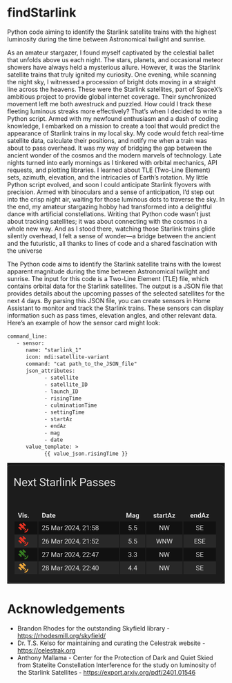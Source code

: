 # findStarlink
Python code aiming to identify the Starlink satellite trains with the highest luminosity during the time between Astronomical twilight and sunrise.

As an amateur stargazer, I found myself captivated by the celestial ballet that unfolds above us each night. The stars, planets, and occasional meteor showers have always held a mysterious allure. However, it was the Starlink satellite trains that truly ignited my curiosity.
One evening, while scanning the night sky, I witnessed a procession of bright dots moving in a straight line across the heavens. These were the Starlink satellites, part of SpaceX’s ambitious project to provide global internet coverage. Their synchronized movement left me both awestruck and puzzled. How could I track these fleeting luminous streaks more effectively?
That’s when I decided to write a Python script. Armed with my newfound enthusiasm and a dash of coding knowledge, I embarked on a mission to create a tool that would predict the appearance of Starlink trains in my local sky. My code would fetch real-time satellite data, calculate their positions, and notify me when a train was about to pass overhead. It was my way of bridging the gap between the ancient wonder of the cosmos and the modern marvels of technology.
Late nights turned into early mornings as I tinkered with orbital mechanics, API requests, and plotting libraries. I learned about TLE (Two-Line Element) sets, azimuth, elevation, and the intricacies of Earth’s rotation. My little Python script evolved, and soon I could anticipate Starlink flyovers with precision. Armed with binoculars and a sense of anticipation, I’d step out into the crisp night air, waiting for those luminous dots to traverse the sky.
In the end, my amateur stargazing hobby had transformed into a delightful dance with artificial constellations. Writing that Python code wasn’t just about tracking satellites; it was about connecting with the cosmos in a whole new way. And as I stood there, watching those Starlink trains glide silently overhead, I felt a sense of wonder—a bridge between the ancient and the futuristic, all thanks to lines of code and a shared fascination with the universe

The Python code aims to identify the Starlink satellite trains with the lowest apparent magnitude during the time between Astronomical twilight and sunrise. The input for this code is a Two-Line Element (TLE) file, which contains orbital data for the Starlink satellites. The output is a JSON file that provides details about the upcoming passes of the selected satellites for the next 4 days.
By parsing this JSON file, you can create sensors in Home Assistant to monitor and track the Starlink trains. These sensors can display information such as pass times, elevation angles, and other relevant data. Here’s an example of how the sensor card might look:

```
command_line:
   - sensor:
      name: "starlink_1"
      icon: mdi:satellite-variant
      command: "cat path_to_the_JSON_file"
      json_attributes:
            - satellite
            - satellite_ID
            - launch_ID
            - risingTime
            - culminationTime
            - settingTime
            - startAz
            - endAz
            - mag
            - date
      value_template: >
            {{ value_json.risingTime }} 
```

![Home Assistant Lovelace Card!](./next_starlink_passes.png)

# Acknowledgements

- Brandon Rhodes for the outstanding Skyfield library - https://rhodesmill.org/skyfield/
- Dr. T.S. Kelso for maintaining and curating the Celestrak website - https://celestrak.org
- Anthony Mallama - Center for the Protection of Dark and Quiet Skied from Statelite Constellation Interference for the study on luminosity of the Starlink Satellites - https://export.arxiv.org/pdf/2401.01546 
